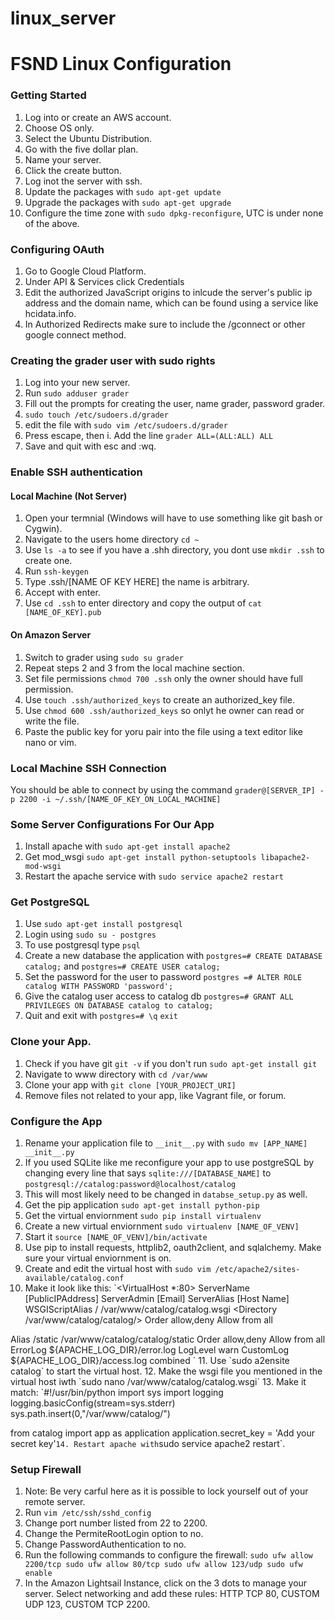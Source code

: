 # linux_server

# FSND Linux Configuration

### Getting Started
1. Log into or create an AWS account.
1. Choose OS only.
1. Select the Ubuntu Distribution.
1. Go with the five dollar plan.
1. Name your server.
1. Click the create button.
1. Log inot the server with ssh.
1. Update the packages with `sudo apt-get update`
1. Upgrade the packages with `sudo apt-get upgrade`
1. Configure the time zone with `sudo dpkg-reconfigure`, UTC is under none of the above.

### Configuring OAuth
1. Go to Google Cloud Platform.
1. Under API & Services click Credentials
1. Edit the authorized JavaScript origins to inlcude the server's public ip address and the domain name,
   which can be found using a service like hcidata.info.
1. In Authorized Redirects make sure to include the /gconnect or other google connect method.

### Creating the grader user with sudo rights
1. Log into your new server.
2. Run `sudo adduser grader`
3. Fill out the prompts for creating the user, name grader, password grader.
4. `sudo touch /etc/sudoers.d/grader`
5. edit the file with `sudo vim /etc/sudoers.d/grader`
6. Press escape, then i. Add the line `grader ALL=(ALL:ALL) ALL`
6. Save and quit with esc and :wq.

### Enable SSH authentication
#### Local Machine (Not Server)
1. Open your termnial (Windows will have to use something like git bash or Cygwin).
2. Navigate to the users home directory `cd ~`
3. Use `ls -a` to see if you have a .shh directory, you dont use `mkdir .ssh` to create one.
4. Run  `ssh-keygen`
5. Type .ssh/[NAME OF KEY HERE] the name is arbitrary.
6. Accept with enter.
6. Use `cd .ssh` to enter directory and copy the output of `cat [NAME_OF_KEY].pub`

#### On Amazon Server
1. Switch to grader using `sudo su grader`
2. Repeat steps 2 and 3 from the local machine section.
3. Set file permissions `chmod 700 .ssh` only the owner should have full permission.
4. Use `touch .ssh/authorized_keys` to create an authorized_key file.
5. Use `chmod 600 .ssh/authorized_keys` so onlyt he owner can read or write the file.
6. Paste the public key for yoru pair into the file using a text editor like nano or vim.

### Local Machine SSH Connection
You should be able to connect by using the command `grader@[SERVER_IP] -p 2200 -i ~/.ssh/[NAME_OF_KEY_ON_LOCAL_MACHINE]`

### Some Server Configurations For Our App
1. Install apache with `sudo apt-get install apache2`
2. Get mod_wsgi `sudo apt-get install python-setuptools libapache2-mod-wsgi`
3. Restart the apache service with `sudo service apache2 restart`

### Get PostgreSQL
1. Use `sudo apt-get install postgresql`
2. Login using `sudo su - postgres`
3. To use postgresql type `psql`
4. Create a new database the application with `postgres=# CREATE DATABASE catalog;`
   and `postgres=# CREATE USER catalog;`
5. Set the password for the user to password `postgres =# ALTER ROLE catalog WITH PASSWORD 'password';`
6. Give the catalog user access to catalog db `postgres=# GRANT ALL PRIVILEGES ON DATABASE catalog to catalog;`
7. Quit and exit with `postgres=# \q` `exit`

### Clone your App.
1. Check if you have git `git -v` if you don't run `sudo apt-get install git`
2. Navigate to www directory with `cd /var/www`
3. Clone your app with `git clone [YOUR_PROJECT_URI]`
4. Remove files not related to your app, like Vagrant file, or forum.

### Configure the App
1. Rename your application file to `__init__.py` with `sudo mv [APP_NAME] __init__.py`
2. If you used SQLite like me reconfigure your app to use postgreSQL by changing every line that says
   `sqlite:///[DATABASE_NAME]` to `postgresql://catalog:password@localhost/catalog`
3. This will most likely need to be changed in `databse_setup.py` as well. 
4. Get the pip application `sudo apt-get install python-pip`
5. Get the virtual enviornment `sudo pip install virtualenv`
6. Create a new virtual enviornment `sudo virtualenv [NAME_OF_VENV]`
7. Start it `source [NAME_OF_VENV]/bin/activate`
8. Use pip to install requests, httplib2, oauth2client, and sqlalchemy. Make sure your virtual enviornment is on.
9. Create and edit the virtual host with `sudo vim /etc/apache2/sites-available/catalog.conf`
10. Make it look like this:
   `<VirtualHost *:80>
  ServerName [PublicIPAddress]
  ServerAdmin [Email]
  ServerAlias [Host Name]
  WSGIScriptAlias / /var/www/catalog/catalog.wsgi
  <Directory /var/www/catalog/catalog/>
          Order allow,deny
          Allow from all
  </Directory>
  Alias /static /var/www/catalog/catalog/static
  <Directory /var/www/catalog/catalog/static/>
          Order allow,deny
          Allow from all
  </Directory>
  ErrorLog ${APACHE_LOG_DIR}/error.log
  LogLevel warn
  CustomLog ${APACHE_LOG_DIR}/access.log combined
</VirtualHost>`
11. Use `sudo a2ensite catalog` to start the virtual host.
12. Make the wsgi file you mentioned in the virtual host iwth `sudo nano /var/www/catalog/catalog.wsgi`
13. Make it match:
   `#!/usr/bin/python
import sys
import logging
logging.basicConfig(stream=sys.stderr)
sys.path.insert(0,"/var/www/catalog/")

from catalog import app as application
application.secret_key = 'Add your secret key'`
14. Restart apache with `sudo service apache2 restart`.

### Setup Firewall
1. Note: Be very carful here as it is possible to lock yourself out of your remote server.
2. Run `vim /etc/ssh/sshd_config`
3. Change port number listed from 22 to 2200.
4. Change the PermiteRootLogin option to no.
5. Change PasswordAuthentication to no.
6. Run the following commands to configure the firewall:
   `sudo ufw allow 2200/tcp
sudo ufw allow 80/tcp
sudo ufw allow 123/udp
sudo ufw enable`
7. In the Amazon Lightsail Instance, click on the 3 dots to manage your server. Select networking and add these rules:
   HTTP TCP 80, CUSTOM UDP 123, CUSTOM TCP 2200.

